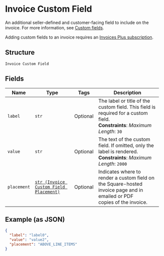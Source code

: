 
# Invoice Custom Field

An additional seller-defined and customer-facing field to include on the invoice. For more information,
see [Custom fields](https://developer.squareup.com/docs/invoices-api/overview#custom-fields).

Adding custom fields to an invoice requires an
[Invoices Plus subscription](https://developer.squareup.com/docs/invoices-api/overview#invoices-plus-subscription).

## Structure

`Invoice Custom Field`

## Fields

| Name | Type | Tags | Description |
|  --- | --- | --- | --- |
| `label` | `str` | Optional | The label or title of the custom field. This field is required for a custom field.<br>**Constraints**: *Maximum Length*: `30` |
| `value` | `str` | Optional | The text of the custom field. If omitted, only the label is rendered.<br>**Constraints**: *Maximum Length*: `2000` |
| `placement` | [`str (Invoice Custom Field Placement)`](../../doc/models/invoice-custom-field-placement.md) | Optional | Indicates where to render a custom field on the Square-hosted invoice page and in emailed or PDF<br>copies of the invoice. |

## Example (as JSON)

```json
{
  "label": "label0",
  "value": "value2",
  "placement": "ABOVE_LINE_ITEMS"
}
```

